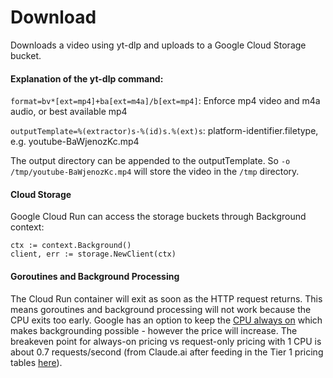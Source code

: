 # Download

Downloads a video using yt-dlp and uploads to a Google Cloud Storage bucket.

#### Explanation of the yt-dlp command:
`format=bv*[ext=mp4]+ba[ext=m4a]/b[ext=mp4]`: Enforce mp4 video and m4a audio, or best available mp4

`outputTemplate=%(extractor)s-%(id)s.%(ext)s`: platform-identifier.filetype, e.g. youtube-BaWjenozKc.mp4

The output directory can be appended to the outputTemplate. So `-o /tmp/youtube-BaWjenozKc.mp4` will store the video in the `/tmp` directory.


#### Cloud Storage
Google Cloud Run can access the storage buckets through Background context:
```
ctx := context.Background()
client, err := storage.NewClient(ctx)
```

#### Goroutines and Background Processing
The Cloud Run container will exit as soon as the HTTP request returns. This means goroutines and background processing will not work because the CPU exits too early. Google has an option to keep the [CPU always on](https://cloud.google.com/run/docs/configuring/cpu-allocation) which makes backgrounding possible - however the price will increase. The breakeven point for always-on pricing vs request-only pricing with 1 CPU is about 0.7 requests/second (from Claude.ai after feeding in the Tier 1 pricing tables [here](https://cloud.google.com/run/pricing)).
